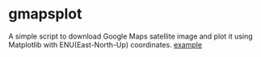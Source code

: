 # gmapsplot
A simple script to download Google Maps satellite image and plot it using Matplotlib with ENU(East-North-Up) coordinates.
[example](./example.png)
